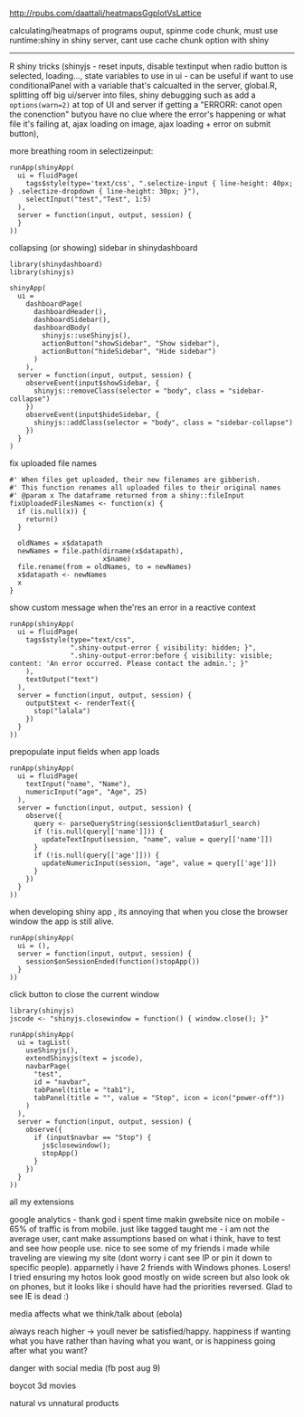 http://rpubs.com/daattali/heatmapsGgplotVsLattice

calculating/heatmaps of programs ouput, spinme code chunk, must use runtime:shiny in shiny server, cant use cache chunk option with shiny

---

R shiny tricks (shinyjs - reset inputs, disable textinput when radio button is selected, loading..., state variables to use in ui - can be useful if want to use conditionalPanel with a variable that's calcualted in the server, global.R, splitting off big ui/server into files,  shiny debugging such as add a `options(warn=2)` at top of UI and server if getting a "ERRORR: canot open the conenction" butyou have no clue where the error's happening or what file it's failing at, ajax loading on image, ajax loading + error on submit button), 

more breathing room in selectizeinput:

```
runApp(shinyApp(
  ui = fluidPage(
    tags$style(type='text/css', ".selectize-input { line-height: 40px; } .selectize-dropdown { line-height: 30px; }"),
    selectInput("test","Test", 1:5)
  ),
  server = function(input, output, session) {
  }
))
```

collapsing (or showing) sidebar in shinydashboard

```
library(shinydashboard)
library(shinyjs)

shinyApp(
  ui = 
    dashboardPage(
      dashboardHeader(),
      dashboardSidebar(),
      dashboardBody(
        shinyjs::useShinyjs(),
        actionButton("showSidebar", "Show sidebar"),
        actionButton("hideSidebar", "Hide sidebar")
      )
    ),
  server = function(input, output, session) {
    observeEvent(input$showSidebar, {
      shinyjs::removeClass(selector = "body", class = "sidebar-collapse")
    })
    observeEvent(input$hideSidebar, {
      shinyjs::addClass(selector = "body", class = "sidebar-collapse")
    })
  }
)
```

fix uploaded file names

```
#' When files get uploaded, their new filenames are gibberish.
#' This function renames all uploaded files to their original names
#' @param x The dataframe returned from a shiny::fileInput
fixUploadedFilesNames <- function(x) {
  if (is.null(x)) {
    return()
  }
  
  oldNames = x$datapath
  newNames = file.path(dirname(x$datapath),
                       x$name)
  file.rename(from = oldNames, to = newNames)
  x$datapath <- newNames
  x
}
```

show custom message when the'res an error in a reactive context

```
runApp(shinyApp(
  ui = fluidPage(
    tags$style(type="text/css",
               ".shiny-output-error { visibility: hidden; }",
               ".shiny-output-error:before { visibility: visible; content: 'An error occurred. Please contact the admin.'; }"
    ),
    textOutput("text")
  ),
  server = function(input, output, session) {
    output$text <- renderText({
      stop("lalala")
    })
  }
))
```

prepopulate input fields when app loads

```
runApp(shinyApp(
  ui = fluidPage(
    textInput("name", "Name"),
    numericInput("age", "Age", 25)
  ),
  server = function(input, output, session) {
    observe({
      query <- parseQueryString(session$clientData$url_search)
      if (!is.null(query[['name']])) {
        updateTextInput(session, "name", value = query[['name']])
      }
      if (!is.null(query[['age']])) {
        updateNumericInput(session, "age", value = query[['age']])
      }
    })
  }
))
```

when developing shiny app , its annoying that when you close the browser window the app is still alive.

```
runApp(shinyApp(
  ui = (),
  server = function(input, output, session) {
    session$onSessionEnded(function()stopApp())
  }
))
```

click button to close the current window

```
library(shinyjs)
jscode <- "shinyjs.closewindow = function() { window.close(); }"

runApp(shinyApp(
  ui = tagList(
    useShinyjs(),
    extendShinyjs(text = jscode),
    navbarPage(
      "test",
      id = "navbar",
      tabPanel(title = "tab1"),
      tabPanel(title = "", value = "Stop", icon = icon("power-off"))
    )
  ),
  server = function(input, output, session) {
    observe({
      if (input$navbar == "Stop") {
        js$closewindow();
        stopApp()
      }
    })
  }
))
```

all my extensions


google analytics - thank god i spent time makin gwebsite nice on mobile - 65% of traffic is from mobile. just like tagged taught me - i am not the average user, cant make assumptions based on what i think, have to test and see how people use. nice to see some of my friends i made while traveling are viewing my site (dont worry i cant see IP or pin it down to specific people). apparnetly i have 2 friends with Windows phones. Losers! I tried ensuring my hotos look good mostly on wide screen but also look ok on phones, but it looks like i should have had the priorities reversed. Glad to see IE is dead :)

media affects what we think/talk about (ebola)

always reach higher -> youll never be satisfied/happy. happiness if wanting what you have rather than having what you want, or is happiness going after what you want?

danger with social media (fb post aug 9)

boycot 3d movies

natural vs unnatural products
